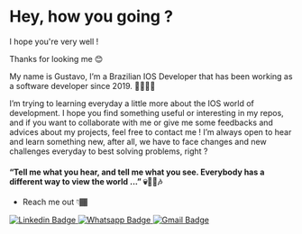 #  Hey, how you going ?

I hope you're very well !

Thanks for looking me 😊

My name is Gustavo, I’m a Brazilian IOS Developer that has been working as a software developer since 2019. 👨🏾‍💻📱

I’m trying to learning everyday a little more about the IOS world of development. I hope you find something useful or interesting in my repos, and if you want to collaborate with me or give me some feedbacks and advices about my projects, feel free to contact me ! I’m always open to hear and learn something new, after all, we have to face changes and new challenges everyday to best solving problems, right ?

#### “Tell me what you hear, and tell me what you see. Everybody has a different way to view the world ...” 💀🤘🏾🎶

- Reach me out 👇🏾

[
![Linkedin Badge](https://img.shields.io/badge/-LinkedIn-blue?style=flat-square&logo=Linkedin&logoColor=white&link=https://www.linkedin.com/in/gustavo-freitas-rosa-868633114/)
](https://www.linkedin.com/in/gustavo-freitas-rosa-868633114/)[
![Whatsapp Badge](https://img.shields.io/badge/-Whatsapp-green?style=flat-square&logo=Whatsapp&logoColor=white&link=https://api.whatsapp.com/send?phone=5511983619507&text=Hey%20Gu)
](https://api.whatsapp.com/send?phone=5511983619507&text=Hey%20Gu)[
![Gmail Badge](https://img.shields.io/badge/-heygu95@gmail.com-red?style=flat-square&logo=Gmail&logoColor=white&link=mailto:heygu95@gmail.com)
](mailto:heygu95@gmail.com)
